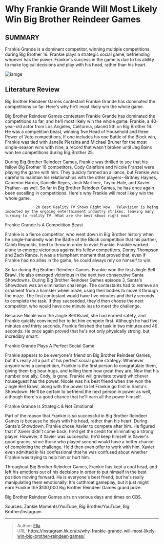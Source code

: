 # Why Frankie Grande Will Most Likely Win Big Brother Reindeer Games


## SUMMARY 



  Frankie Grande is a dominant competitor, winning multiple competitions during Big Brother 16.   Frankie plays a strategic social game, befriending whoever has the power.   Frankie&#39;s success in the game is due to his ability to make logical decisions and play with his head, rather than his heart.  

![iamge](https://static1.srcdn.com/wordpress/wp-content/uploads/2023/12/frankie-grande-reindeer-games.jpg)

## Literature Review
Big Brother Reindeer Games contestant Frankie Grande has dominated the competitions so far. Here&#39;s why he&#39;ll most likely win the whole game.




Big Brother Reindeer Games contestant Frankie Grande has dominated the competitions so far, and he&#39;ll most likely win the whole game. Frankie, a 40-year-old actor from Los Angeles, California, placed 5th on Big Brother 16. He was a competition beast, winning five Head of Household and three Power of Veto competitions. If one includes his one Battle of the Block win, Frankie was tied with Janelle Pierzina and Michael Bruner for the most single-season wins with nine, a record that wasn&#39;t broken until Jag Bains won ten competitions during Big Brother 25.




During Big Brother Reindeer Games, Frankie was thrilled to see that his fellow Big Brother 16 competitors, Cody Calafiore and Nicole Franzel were playing the game with him. They quickly formed an alliance, but Frankie was careful to maintain his relationships with the other players--Britney Haynes, Cameron Hardin, Danielle Reyes, Josh Martinez, Taylor Hale, and Xavier Prather--as well. So far in Big Brother Reindeer Games, he has once again been excelling in competitions. Here&#39;s why Frankie will most likely win the whole game.

                  20 Best Reality TV Shows Right Now   Television is being impacted by the ongoing entertainment industry strikes, leaving many turning to reality TV. What are the best shows right now?    


 Frankie Grande Is A Competition Beast 

 




Frankie is a fierce competitor, who went down in Big Brother history when he single-handedly won the Battle of the Block competition that his partner, Caleb Reynolds, tried to throw in order to evict Frankie. Frankie worked alone to emerge victorious against his fellow competitors, Donny Thompson and Zach Rance. It was a triumphant moment that proved that, even if Frankie had no allies in the game, he could always rely on himself to win.

So far during Big Brother Reindeer Games, Frankie won the first Jingle Bell Brawl. He also emerged victorious in the next two consecutive Santa Showdowns. During Big Brother Reindeer Games episode 3, Santa&#39;s Showdown was an elimination challenge. The contestants had to retrieve an ornament from a hamster wheel maze, using their bodies to move it through the maze. The first contestant would have five minutes and thirty seconds to complete the task. If they succeeded, they&#39;d then choose the next competitor, who would have one minute less to meet the challenge.




Because Nicole won the Jingle Bell Brawl, she had earned safety, and Frankie quickly convinced her to let him compete first. Although he had five minutes and thirty seconds, Frankie finished the task in two minutes and 49 seconds. He once again proved that he&#39;s not only physically strong, but incredibly smart.



 Frankie Grande Plays A Perfect Social Game 

 

Frankie appears to be everyone&#39;s friend on Big Brother Reindeer Games, but it&#39;s really all a part of his perfect social game strategy. Whenever anyone wins a competition, Frankie is the first person to congratulate them, giving them big bear hugs, and telling them how great they are. Now that his number one ally, Cody, is gone, Frankie will gravitate toward whichever houseguest has the power. Nicole was his best friend when she won the Jingle Bell Brawl, along with the power to let Frankie go first in Santa&#39;s Showdown. He&#39;ll be certain to befriend the next person in power as well, although there&#39;s a good chance that he&#39;ll earn all the power himself.






 Frankie Grande Is Strategic &amp; Not Emotional 

 

Part of the reason that Frankie is so successful in Big Brother Reindeer Games is because he plays with his head, rather than his heart. During Santa&#39;s Showdown, Frankie chose Xavier to compete after him. He figured that if Xavier didn&#39;t come back, he&#39;d get the credit for eliminating a strong player. However, if Xavier was successful, he&#39;d keep himself in Xavier&#39;s good graces, since those who played second would have a better chance of completing the challenge. He&#39;d then even offer to work with him. Xavier even admitted in his confessional that he was confused about whether Frankie was trying to help him or hurt him.

Throughout Big Brother Reindeer Games, Frankie has kept a cool head, and left his emotions out of his decisions in order to put himself in the best position moving forward. He is everyone&#39;s best friend, but he&#39;s really manipulating them emotionally. It&#39;s cutthroat gameplay, but it just might earn Frankie the $100,000 Big Brother Reindeer Games grand prize.




Big Brother Reindeer Games airs on various days and times on CBS.

Sources: Zankie Moments/YouTube, Big Brother/YouTube, Big Brother/Instagram



---

> Author: [Ella](https://instagram.hk.cn/)  
> URL: https://instagram.hk.cn/tv/why-frankie-grande-will-most-likely-win-big-brother-reindeer-games/  

